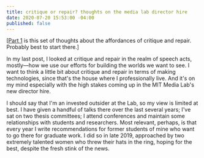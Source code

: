 ```yaml
---
title: critique or repair? thoughts on the media lab director hire
date: 2020-07-20 15:53:00 -04:00
published: false
---
```


[[Part 1](https://sarahendren.com/2020/06/30/critique-or-repair-a-call-to-know-your-post/) is this set of thoughts about the affordances of critique and repair. Probably best to start there.] 

In my last post, I looked at critique and repair in the realm of speech acts, mostly—how we use our efforts for building the worlds we want to see. I want to think a little bit about critique and repair in terms of making technologies, since that's the house where I professionally live. And it's on my mind especially with the high stakes coming up in the MIT Media Lab's new director hire.

I should say that I'm an invested outsider at the Lab, so my view is limited at best. I have given a handful of talks there over the last several years; I've sat on two thesis committees; I attend conferences and maintain some relationships with students and researchers. Most relevant, perhaps, is that every year I write recommendations for former students of mine who want to go there for graduate work. I did so in late 2019, approached by two extremely talented women who threw their hats in the ring, hoping for the best, despite the fresh stink of the news.